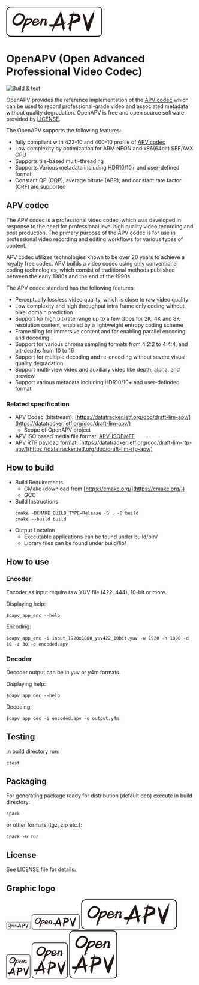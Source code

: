 ![OAPV](/readme/img/oapv_logo_bar_256.png)
# OpenAPV (Open Advanced Professional Video Codec)

[![Build & test](https://github.com/cpncf/apv/actions/workflows/build.yml/badge.svg)](https://github.com/cpncf/apv/actions/workflows/build.yml)

OpenAPV provides the reference implementation of the [APV codec](#apv-codec) which can be used to record professional-grade video and associated metadata without quality degradation. OpenAPV is free and open source software provided by [LICENSE](#license).

The OpenAPV supports the following features:

- fully compliant with 422-10 and 400-10 profile of [APV codec](#apv-codec)
- Low complexity by optimization for ARM NEON and x86(64bit) SEE/AVX CPU
- Supports tile-based multi-threading
- Supports Various metadata including HDR10/10+ and user-defined format
- Constant QP (CQP), average bitrate (ABR), and constant rate factor (CRF) are supported


## APV codec
The APV codec is a professional video codec, which was developed in response to the need for professional level high quality video recording and post production. The primary purpose of the APV codec is for use in professional video recording and editing workflows for various types of content. 

APV codec utilizes technologies known to be over 20 years to achieve a royalty free codec. APV builds a video codec using only conventional coding technologies, which consist of traditional methods published between the early 1980s and the end of the 1990s.

The APV codec standard has the following features:

- Perceptually lossless video quality, which is close to raw video quality
- Low complexity and high throughput intra frame only coding without pixel domain prediction
- Support for high bit-rate range up to a few Gbps for 2K, 4K and 8K resolution content, enabled by a lightweight entropy coding scheme
- Frame tiling for immersive content and for enabling parallel encoding and decoding
- Support for various chroma sampling formats from 4:2:2 to 4:4:4, and bit-depths from 10 to 16
- Support for multiple decoding and re-encoding without severe visual quality degradation
- Support multi-view video and auxiliary video like depth, alpha, and preview
- Support various metadata including HDR10/10+ and user-definded format

### Related specification
- APV Codec (bitstream): [https://datatracker.ietf.org/doc/draft-lim-apv/](https://datatracker.ietf.org/doc/draft-lim-apv/)
  - Scope of OpenAPV project
- APV ISO based media file format: [APV-ISOBMFF](/readme/apv_isobmff.md)
- APV RTP payload format: [https://datatracker.ietf.org/doc/draft-lim-rtp-apv/](https://datatracker.ietf.org/doc/draft-lim-rtp-apv/)

## How to build
- Build Requirements
  - CMake (download from [https://cmake.org/](https://cmake.org/))
  - GCC
- Build Instructions
  ```
  cmake -DCMAKE_BUILD_TYPE=Release -S . -B build
  cmake --build build
  ```
- Output Location
  - Executable applications can be found under build/bin/
  - Library files can be found under build/lib/

## How to use
### Encoder

Encoder as input require raw YUV file (422, 444), 10-bit or more.

Displaying help:

    $oapv_app_enc --help

Encoding:

    $oapv_app_enc -i input_1920x1080_yuv422_10bit.yuv -w 1920 -h 1080 -d 10 -z 30 -o encoded.apv

### Decoder

Decoder output can be in yuv or y4m formats.

Displaying help:

    $oapv_app_dec --help

Decoding:

    $oapv_app_dec -i encoded.apv -o output.y4m

## Testing

In build directory run:
```
ctest
```

## Packaging

For generating package ready for distribution (default deb) execute in build directory:
```
cpack
```
or other formats (tgz, zip etc.):
```
cpack -G TGZ
```

## License

See [LICENSE](LICENSE) file for details.

## Graphic logo
![OAPV](/readme/img/oapv_logo_bar_64.png) ![OAPV](/readme/img/oapv_logo_bar_128.png) ![OAPV](/readme/img/oapv_logo_bar_256.png)
![OAPV](/readme/img/oapv_logo_btn_64.png) ![OAPV](/readme/img/oapv_logo_btn_96.png) ![OAPV](/readme/img/oapv_logo_btn_128.png)
